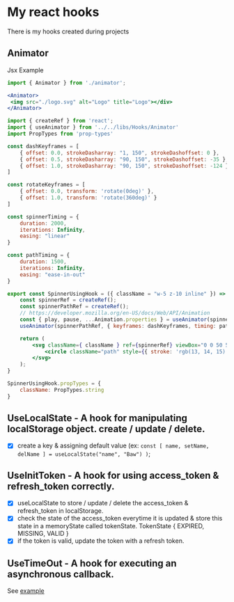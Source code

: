 # My react hooks
There is my hooks created during projects

## Animator
Jsx Example
```jsx
import { Animator } from './animator';

<Animator>
 <img src="./logo.svg" alt="Logo" title="Logo"></div>
</Animator>
```


```jsx
import { createRef } from 'react';
import { useAnimator } from '../../libs/Hooks/Animator'
import PropTypes from 'prop-types'

const dashKeyframes = [
    { offset: 0.0, strokeDasharray: "1, 150", strokeDashoffset: 0 },
    { offset: 0.5, strokeDasharray: "90, 150", strokeDashoffset: -35 },
    { offset: 1.0, strokeDasharray: "90, 150", strokeDashoffset: -124 },
]

const rotateKeyframes = [
    { offset: 0.0, transform: 'rotate(0deg)' },
    { offset: 1.0, transform: 'rotate(360deg)' }
]

const spinnerTiming = {
    duration: 2000,
    iterations: Infinity,
    easing: "linear"
}

const pathTiming = {
    duration: 1500,
    iterations: Infinity,
    easing: "ease-in-out"
}

export const SpinnerUsingHook = ({ className = "w-5 z-10 inline" }) => {
    const spinnerRef = createRef();
    const spinnerPathRef = createRef();
    // https://developer.mozilla.org/en-US/docs/Web/API/Animation
    const { play, pause, ...Animation.properties } = useAnimator(spinnerRef, { keyframes: rotateKeyframes, timing: spinnerTiming }) // L'animation est joué par défault
    useAnimator(spinnerPathRef, { keyframes: dashKeyframes, timing: pathTiming })

    return (
        <svg className={ className } ref={spinnerRef} viewBox="0 0 50 50">
            <circle className="path" style={{ stroke: 'rgb(13, 14, 15)', strokeLinecap: 'round' }} ref={spinnerPathRef} cx="25" cy="25" r="20" fill="none" strokeWidth="5"></circle>
        </svg>
    );
}

SpinnerUsingHook.propTypes = {
    className: PropTypes.string
}
```

## UseLocalState - A hook for manipulating localStorage object. create / update / delete.
 - [x] create a key & assigning default value (ex: ```const [ name, setName, delName ] = useLocalState("name", "Baw") )```;

## UseInitToken - A hook for using access_token & refresh_token correctly.
 - [x] useLocalState to store / update / delete the access_token & refresh_token in localStorage.
 - [x] check the state of the access_token everytime it is updated & store this state in a memoryState called tokenState. TokenState { EXPIRED, MISSING, VALID }
 - [x] if the token is valid, update the token with a refresh token.

## UseTimeOut - A hook for executing an asynchronous callback. 
See [example](https://github.com/bawdeveloppement/react-usetimeout)
